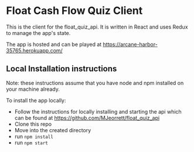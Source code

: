 # Float Cash Flow Quiz Client
This is the client for the float_quiz_api. It is written in React and uses Redux to manage the app's state.

The app is hosted and can be played at https://arcane-harbor-35765.herokuapp.com/

## Local Installation instructions
Note: these instructions assume that you have node and npm installed on your machine already.

To install the app locally:
- Follow the instructions for locally installing and starting the api which can be found at https://github.com/MJeorrett/float_quiz_api
- Clone this repo
- Move into the created directory
- run `npm install`
- run `npm start`
